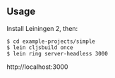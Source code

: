 ## Usage

Install Leiningen 2, then:

    $ cd example-projects/simple
    $ lein cljsbuild once
    $ lein ring server-headless 3000

http://localhost:3000
